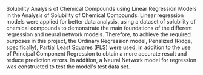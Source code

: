 Solubility Analysis of Chemical Compounds using Linear Regression Models in the Analysis of Solubility of Chemical Compounds. Linear regression models were applied for better data analysis, using a dataset of solubility of chemical compounds to demonstrate the main foundations of the different regression and neural network models. Therefore, to achieve the required purposes in this project, the Ordinary Regression model, Penalized (Ridge, specifically), Partial Least Squares (PLS) were used, in addition to the use of Principal Component Regression to obtain a more accurate result and reduce prediction errors. In addition, a Neural Network model for regression was constructed to test the model's test data set.

